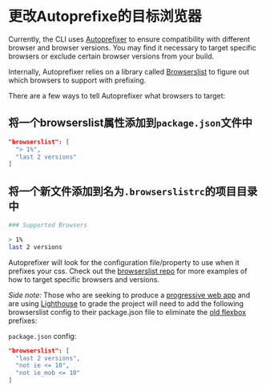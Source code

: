 # 更改Autoprefixe的目标浏览器

Currently, the CLI uses [Autoprefixer](https://github.com/postcss/autoprefixer) to ensure compatibility
with different browser and browser versions. You may find it necessary to target specific browsers
or exclude certain browser versions from your build.

Internally, Autoprefixer relies on a library called [Browserslist](https://github.com/ai/browserslist)
to figure out which browsers to support with prefixing.

There are a few ways to tell Autoprefixer what browsers to target:

## 将一个browserslist属性添加到`package.json`文件中

```json
"browserslist": [
  "> 1%",
  "last 2 versions"
]
```

## 将一个新文件添加到名为`.browserslistrc`的项目目录中

```bash
### Supported Browsers

> 1%
last 2 versions
```

Autoprefixer will look for the configuration file/property to use when it prefixes your css.
Check out the [browserslist repo](https://github.com/ai/browserslist) for more examples of how to target
specific browsers and versions.

_Side note:_
Those who are seeking to produce a [progressive web app](https://developers.google.com/web/progressive-web-apps/) and are using [Lighthouse](https://developers.google.com/web/tools/lighthouse/) to grade the project will
need to add the following browserslist config to their package.json file to eliminate the [old flexbox](https://developers.google.com/web/tools/lighthouse/audits/old-flexbox) prefixes:

`package.json` config:

```json
"browserslist": [
  "last 2 versions",
  "not ie <= 10",
  "not ie_mob <= 10"
]
```
